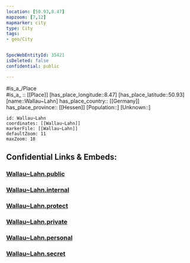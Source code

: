 ```yaml
---
location: [50.93,8.47] 
mapzoom: [7,12] 
mapmarker: city 
type: City
tags:
- geo/City


SpocWebEntityId: 35421
isDeleted: false
confidential: public

---
```

#is_a_/Place  
#is_a_ :: [[Place]] 
[has_place_longitude::8.47] 
[has_place_latitude::50.93] 
[name::Wallau~Lahn] 
has_place_country:: [[Germany]]  
has_place_province:: [[Hessen]] 
[Population::] 
[Unknown::] 


```leaflet
id: Wallau~Lahn
coordinates: [[Wallau~Lahn]] 
markerFile: [[Wallau~Lahn]] 
defaultZoom: 11 
maxZoom: 18
```


## Confidential Links & Embeds: 

### [Wallau~Lahn.public](/_public/\Earth\Continent\Europe\Europe~Central\Germany\Germany~West\Hessen\counties~Hessen\Marburg-Biedenkopf\cities~Marburg-Biedenkopf\Biedenkopf\boroughs~BiedenkopfWallau~Lahn.public.md) 

### [Wallau~Lahn.internal](/_internal/\Earth\Continent\Europe\Europe~Central\Germany\Germany~West\Hessen\counties~Hessen\Marburg-Biedenkopf\cities~Marburg-Biedenkopf\Biedenkopf\boroughs~BiedenkopfWallau~Lahn.internal.md) 

### [Wallau~Lahn.protect](/_protect/\Earth\Continent\Europe\Europe~Central\Germany\Germany~West\Hessen\counties~Hessen\Marburg-Biedenkopf\cities~Marburg-Biedenkopf\Biedenkopf\boroughs~BiedenkopfWallau~Lahn.protect.md) 

### [Wallau~Lahn.private](/_private/\Earth\Continent\Europe\Europe~Central\Germany\Germany~West\Hessen\counties~Hessen\Marburg-Biedenkopf\cities~Marburg-Biedenkopf\Biedenkopf\boroughs~BiedenkopfWallau~Lahn.private.md) 

### [Wallau~Lahn.personal](/_personal/\Earth\Continent\Europe\Europe~Central\Germany\Germany~West\Hessen\counties~Hessen\Marburg-Biedenkopf\cities~Marburg-Biedenkopf\Biedenkopf\boroughs~BiedenkopfWallau~Lahn.personal.md) 

### [Wallau~Lahn.secret](/_secret/\Earth\Continent\Europe\Europe~Central\Germany\Germany~West\Hessen\counties~Hessen\Marburg-Biedenkopf\cities~Marburg-Biedenkopf\Biedenkopf\boroughs~BiedenkopfWallau~Lahn.secret.md)

